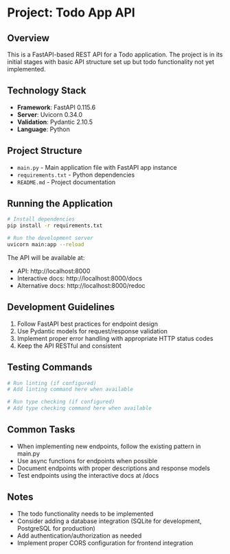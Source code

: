 # Project: Todo App API

## Overview
This is a FastAPI-based REST API for a Todo application. The project is in its initial stages with basic API structure set up but todo functionality not yet implemented.

## Technology Stack
- **Framework**: FastAPI 0.115.6
- **Server**: Uvicorn 0.34.0
- **Validation**: Pydantic 2.10.5
- **Language**: Python

## Project Structure
- `main.py` - Main application file with FastAPI app instance
- `requirements.txt` - Python dependencies
- `README.md` - Project documentation

## Running the Application
```bash
# Install dependencies
pip install -r requirements.txt

# Run the development server
uvicorn main:app --reload
```

The API will be available at:
- API: http://localhost:8000
- Interactive docs: http://localhost:8000/docs
- Alternative docs: http://localhost:8000/redoc

## Development Guidelines
1. Follow FastAPI best practices for endpoint design
2. Use Pydantic models for request/response validation
3. Implement proper error handling with appropriate HTTP status codes
4. Keep the API RESTful and consistent

## Testing Commands
```bash
# Run linting (if configured)
# Add linting command here when available

# Run type checking (if configured)
# Add type checking command here when available
```

## Common Tasks
- When implementing new endpoints, follow the existing pattern in main.py
- Use async functions for endpoints when possible
- Document endpoints with proper descriptions and response models
- Test endpoints using the interactive docs at /docs

## Notes
- The todo functionality needs to be implemented
- Consider adding a database integration (SQLite for development, PostgreSQL for production)
- Add authentication/authorization as needed
- Implement proper CORS configuration for frontend integration
